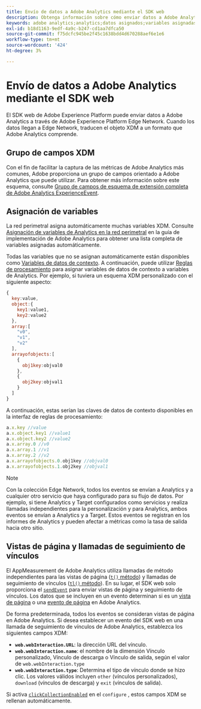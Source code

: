 ```yaml
---
title: Envío de datos a Adobe Analytics mediante el SDK web
description: Obtenga información sobre cómo enviar datos a Adobe Analytics con el SDK web de Adobe Experience Platform.
keywords: adobe analytics;analytics;datos asignados;variables asignadas;
exl-id: b18d1163-9edf-4a9c-b247-cd1aa7dfca50
source-git-commit: f75dcfc945be2f45c1638bdd4d670288aef6e1e6
workflow-type: tm+mt
source-wordcount: '424'
ht-degree: 3%

---
```


# Envío de datos a Adobe Analytics mediante el SDK web

El SDK web de Adobe Experience Platform puede enviar datos a Adobe Analytics a través de Adobe Experience Platform Edge Network. Cuando los datos llegan a Edge Network, traducen el objeto XDM a un formato que Adobe Analytics comprende.

## Grupo de campos XDM

Con el fin de facilitar la captura de las métricas de Adobe Analytics más comunes, Adobe proporciona un grupo de campos orientado a Adobe Analytics que puede utilizar. Para obtener más información sobre este esquema, consulte [Grupo de campos de esquema de extensión completa de Adobe Analytics ExperienceEvent](/help/xdm/field-groups/event/analytics-full-extension.md).

## Asignación de variables

La red perimetral asigna automáticamente muchas variables XDM. Consulte [Asignación de variables de Analytics en la red perimetral](https://experienceleague.adobe.com/docs/analytics/implementation/aep-edge/variable-mapping.html?lang=es) en la guía de implementación de Adobe Analytics para obtener una lista completa de variables asignadas automáticamente.

Todas las variables que no se asignan automáticamente están disponibles como [Variables de datos de contexto](https://experienceleague.adobe.com/docs/analytics/implementation/vars/page-vars/contextdata.html?lang=es). A continuación, puede utilizar [Reglas de procesamiento](https://experienceleague.adobe.com/docs/analytics/admin/admin-tools/manage-report-suites/edit-report-suite/report-suite-general/c-processing-rules/c-processing-rules-configuration/processing-rules-about.html) para asignar variables de datos de contexto a variables de Analytics. Por ejemplo, si tuviera un esquema XDM personalizado con el siguiente aspecto:

```js
{
  key:value,
  object:{
    key1:value1,
    key2:value2
  },
  array:[
    "v0",
    "v1",
    "v2"
  ],
  arrayofobjects:[
    {
      obj1key:objval0
    },
    {
      obj2key:objval1
    }
  ]
}
```

A continuación, estas serían las claves de datos de contexto disponibles en la interfaz de reglas de procesamiento:

```javascript
a.x.key //value
a.x.object.key1 //value1
a.x.object.key2 //value2
a.x.array.0 //v0
a.x.array.1 //v1
a.x.array.2 //v2
a.x.arrayofobjects.0.obj1key //objval0
a.x.arrayofobjects.1.obj2key //objval1
```

>[!NOTE]
>
>Con la colección Edge Network, todos los eventos se envían a Analytics y a cualquier otro servicio que haya configurado para su flujo de datos. Por ejemplo, si tiene Analytics y Target configurados como servicios y realiza llamadas independientes para la personalización y para Analytics, ambos eventos se envían a Analytics y a Target. Estos eventos se registran en los informes de Analytics y pueden afectar a métricas como la tasa de salida hacia otro sitio.

## Vistas de página y llamadas de seguimiento de vínculos

El AppMeasurement de Adobe Analytics utiliza llamadas de método independientes para las vistas de página ([`t()` método](https://experienceleague.adobe.com/docs/analytics/implementation/vars/functions/t-method.html)) y llamadas de seguimiento de vínculos ([`tl()` método](https://experienceleague.adobe.com/docs/analytics/implementation/vars/functions/tl-method.html)). En su lugar, el SDK web solo proporciona el [`sendEvent`](../commands/sendevent/overview.md) para enviar vistas de página y seguimiento de vínculos. Los datos que se incluyen en un evento determinan si es un [vista de página](https://experienceleague.adobe.com/docs/analytics/components/metrics/page-views.html?lang=es) o una [evento de página](https://experienceleague.adobe.com/docs/analytics/components/metrics/page-events.html) en Adobe Analytics.

De forma predeterminada, todos los eventos se consideran vistas de página en Adobe Analytics. Si desea establecer un evento del SDK web en una llamada de seguimiento de vínculos de Adobe Analytics, establezca los siguientes campos XDM:

* **`web.webInteraction.URL`**: la dirección URL del vínculo.
* **`web.webInteraction.name`**: el nombre de la dimensión Vínculo personalizado, Vínculo de descarga o Vínculo de salida, según el valor de `web.webInteraction.type`
* **`web.webInteraction.type`**: Determina el tipo de vínculo donde se hizo clic. Los valores válidos incluyen `other` (vínculos personalizados), `download` (vínculos de descarga) y `exit` (vínculos de salida).

Si activa [`clickCollectionEnabled`](../commands/configure/clickcollectionenabled.md) en el `configure` , estos campos XDM se rellenan automáticamente.
